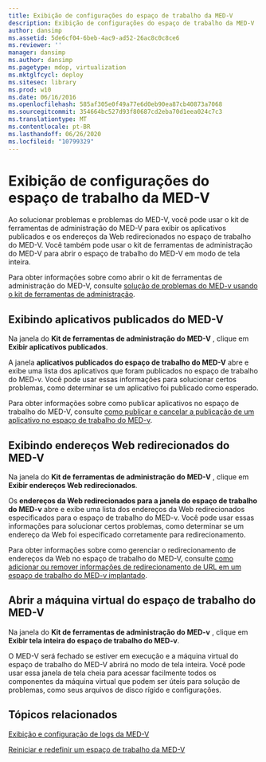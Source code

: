 ```yaml
---
title: Exibição de configurações do espaço de trabalho da MED-V
description: Exibição de configurações do espaço de trabalho da MED-V
author: dansimp
ms.assetid: 5de6cf04-6beb-4ac9-ad52-26ac8c0c8ce6
ms.reviewer: ''
manager: dansimp
ms.author: dansimp
ms.pagetype: mdop, virtualization
ms.mktglfcycl: deploy
ms.sitesec: library
ms.prod: w10
ms.date: 06/16/2016
ms.openlocfilehash: 585af305e0f49a77e6d0eb90ea87cb40873a7068
ms.sourcegitcommit: 354664bc527d93f80687cd2eba70d1eea024c7c3
ms.translationtype: MT
ms.contentlocale: pt-BR
ms.lasthandoff: 06/26/2020
ms.locfileid: "10799329"
---
```

# Exibição de configurações do espaço de trabalho da MED-V


Ao solucionar problemas e problemas do MED-V, você pode usar o kit de ferramentas de administração do MED-V para exibir os aplicativos publicados e os endereços da Web redirecionados no espaço de trabalho do MED-V. Você também pode usar o kit de ferramentas de administração do MED-V para abrir o espaço de trabalho do MED-V em modo de tela inteira.

Para obter informações sobre como abrir o kit de ferramentas de administração do MED-V, consulte [solução de problemas do MED-v usando o kit de ferramentas de administração](troubleshooting-med-v-by-using-the-administration-toolkit.md).

## Exibindo aplicativos publicados do MED-V


Na janela do **Kit de ferramentas de administração do MED-V** , clique em **Exibir aplicativos publicados**.

A janela **aplicativos publicados do espaço de trabalho do MED-V** abre e exibe uma lista dos aplicativos que foram publicados no espaço de trabalho do MED-v. Você pode usar essas informações para solucionar certos problemas, como determinar se um aplicativo foi publicado como esperado.

Para obter informações sobre como publicar aplicativos no espaço de trabalho do MED-V, consulte [como publicar e cancelar a publicação de um aplicativo no espaço de trabalho do MED-v](how-to-publish-and-unpublish-an-application-on-the-med-v-workspace.md).

## Exibindo endereços Web redirecionados do MED-V


Na janela do **Kit de ferramentas de administração do MED-V** , clique em **Exibir endereços Web redirecionados**.

Os **endereços da Web redirecionados para a janela do espaço de trabalho do MED-v** abre e exibe uma lista dos endereços da Web redirecionados especificados para o espaço de trabalho do MED-v. Você pode usar essas informações para solucionar certos problemas, como determinar se um endereço da Web foi especificado corretamente para redirecionamento.

Para obter informações sobre como gerenciar o redirecionamento de endereços da Web no espaço de trabalho do MED-V, consulte [como adicionar ou remover informações de redirecionamento de URL em um espaço de trabalho do MED-v implantado](how-to-add-or-remove-url-redirection-information-in-a-deployed-med-v-workspace.md).

## <a href="" id="bkmk-fullscreen"></a>Abrir a máquina virtual do espaço de trabalho do MED-V


Na janela do **Kit de ferramentas de administração do MED-v** , clique em **Exibir tela inteira do espaço de trabalho do MED-v**.

O MED-V será fechado se estiver em execução e a máquina virtual do espaço de trabalho do MED-V abrirá no modo de tela inteira. Você pode usar essa janela de tela cheia para acessar facilmente todos os componentes da máquina virtual que podem ser úteis para solução de problemas, como seus arquivos de disco rígido e configurações.

## Tópicos relacionados


[Exibição e configuração de logs da MED-V](viewing-and-configuring-med-v-logs.md)

[Reiniciar e redefinir um espaço de trabalho da MED-V](restarting-and-resetting-a-med-v-workspace.md)

 

 





